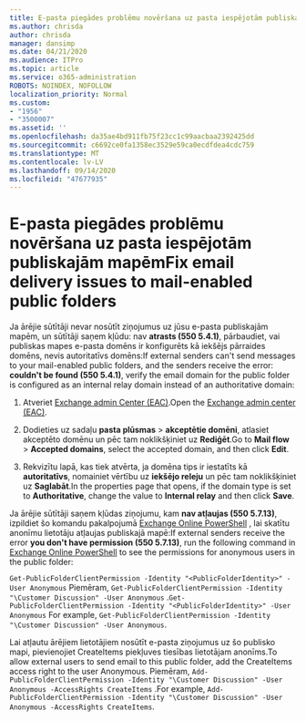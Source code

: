 ```yaml
---
title: E-pasta piegādes problēmu novēršana uz pasta iespējotām publiskajām mapēm
ms.author: chrisda
author: chrisda
manager: dansimp
ms.date: 04/21/2020
ms.audience: ITPro
ms.topic: article
ms.service: o365-administration
ROBOTS: NOINDEX, NOFOLLOW
localization_priority: Normal
ms.custom:
- "1956"
- "3500007"
ms.assetid: ''
ms.openlocfilehash: da35ae4bd911fb75f23cc1c99aacbaa2392425dd
ms.sourcegitcommit: c6692ce0fa1358ec3529e59ca0ecdfdea4cdc759
ms.translationtype: MT
ms.contentlocale: lv-LV
ms.lasthandoff: 09/14/2020
ms.locfileid: "47677935"
---
```

# <a name="fix-email-delivery-issues-to-mail-enabled-public-folders"></a><span data-ttu-id="f1025-102">E-pasta piegādes problēmu novēršana uz pasta iespējotām publiskajām mapēm</span><span class="sxs-lookup"><span data-stu-id="f1025-102">Fix email delivery issues to mail-enabled public folders</span></span>

<span data-ttu-id="f1025-103">Ja ārējie sūtītāji nevar nosūtīt ziņojumus uz jūsu e-pasta publiskajām mapēm, un sūtītāji saņem kļūdu: nav **atrasts (550 5.4.1)**, pārbaudiet, vai publiskas mapes e-pasta domēns ir konfigurēts kā iekšējs pārraides domēns, nevis autoritatīvs domēns:</span><span class="sxs-lookup"><span data-stu-id="f1025-103">If external senders can't send messages to your mail-enabled public folders, and the senders receive the error: **couldn't be found (550 5.4.1)**, verify the email domain for the public folder is configured as an internal relay domain instead of an authoritative domain:</span></span>

1. <span data-ttu-id="f1025-104">Atveriet [Exchange admin Center (EAC)](https://docs.microsoft.com/Exchange/exchange-admin-center).</span><span class="sxs-lookup"><span data-stu-id="f1025-104">Open the [Exchange admin center (EAC)](https://docs.microsoft.com/Exchange/exchange-admin-center).</span></span>

2. <span data-ttu-id="f1025-105">Dodieties uz sadaļu **pasta plūsmas** \> **akceptētie domēni**, atlasiet akceptēto domēnu un pēc tam noklikšķiniet uz **Rediģēt**.</span><span class="sxs-lookup"><span data-stu-id="f1025-105">Go to **Mail flow** \> **Accepted domains**, select the accepted domain, and then click **Edit**.</span></span>

3. <span data-ttu-id="f1025-106">Rekvizītu lapā, kas tiek atvērta, ja domēna tips ir iestatīts kā **autoritatīvs**, nomainiet vērtību uz **iekšējo releju** un pēc tam noklikšķiniet uz **Saglabāt**.</span><span class="sxs-lookup"><span data-stu-id="f1025-106">In the properties page that opens, if the domain type is set to **Authoritative**, change the value to **Internal relay** and then click **Save**.</span></span>

<span data-ttu-id="f1025-107">Ja ārējie sūtītāji saņem kļūdas ziņojumu, kam **nav atļaujas (550 5.7.13)**, izpildiet šo komandu pakalpojumā [Exchange Online PowerShell](https://docs.microsoft.com/powershell/exchange/exchange-online/connect-to-exchange-online-powershell/connect-to-exchange-online-powershell) , lai skatītu anonīmu lietotāju atļaujas publiskajā mapē:</span><span class="sxs-lookup"><span data-stu-id="f1025-107">If external senders receive the error **you don't have permission (550 5.7.13)**, run the following command in [Exchange Online PowerShell](https://docs.microsoft.com/powershell/exchange/exchange-online/connect-to-exchange-online-powershell/connect-to-exchange-online-powershell) to see the permissions for anonymous users in the public folder:</span></span>

<span data-ttu-id="f1025-108">`Get-PublicFolderClientPermission -Identity "<PublicFolderIdentity>" -User Anonymous` Piemēram, `Get-PublicFolderClientPermission -Identity "\Customer Discussion" -User Anonymous` .</span><span class="sxs-lookup"><span data-stu-id="f1025-108">`Get-PublicFolderClientPermission -Identity "<PublicFolderIdentity>" -User Anonymous` For example, `Get-PublicFolderClientPermission -Identity "\Customer Discussion" -User Anonymous`.</span></span>

<span data-ttu-id="f1025-109">Lai atļautu ārējiem lietotājiem nosūtīt e-pasta ziņojumus uz šo publisko mapi, pievienojiet CreateItems piekļuves tiesības lietotājam anonīms.</span><span class="sxs-lookup"><span data-stu-id="f1025-109">To allow external users to send email to this public folder, add the CreateItems access right to the user Anonymous.</span></span> <span data-ttu-id="f1025-110">Piemēram, `Add-PublicFolderClientPermission -Identity "\Customer Discussion" -User Anonymous -AccessRights CreateItems` .</span><span class="sxs-lookup"><span data-stu-id="f1025-110">For example, `Add-PublicFolderClientPermission -Identity "\Customer Discussion" -User Anonymous -AccessRights CreateItems`.</span></span>
